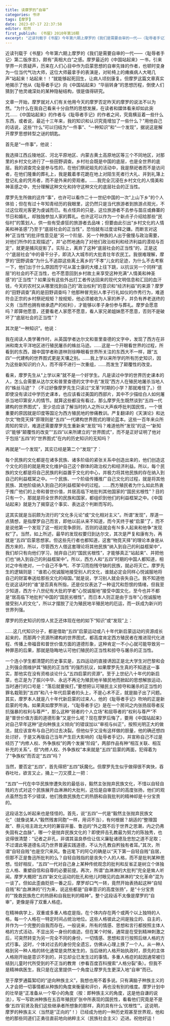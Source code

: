 ```yaml
---
title: 读摩罗的“自审”
categories: 书评
tags: [摩罗]
date: 2023-07-17 22:37:58
editor: 皎然
first_publish: 《书屋》2010年第10期
excerpt: "近读刊载于《书屋》今年第六期上摩罗的《我们是需要自审的一代——〈耻辱者手记〉第二版序言》，颇有“真相大白”之感。摩罗最近的《中国站起来》一书，引来学界一片质疑声，历来在人们心目中作为启蒙思想的自审先锋的作者，也顿时变身为一位当代气功大师，这位大师最拿手的表演是，对轮椅上的瘫痪病人大喝几声“站起来！站起来！！”就能够起死回生，让病人顷刻康复。但摩罗这篇文章真实地揭示了他从《耻辱者手记》向《中国站起来》“华丽转身”的思想历程，倒使人们猜到了他灵魂深处的某种隐秘结构，很是值得研究。"
---
```

近读刊载于《书屋》今年第六期上摩罗的《我们是需要自审的一代——〈耻辱者手记〉第二版序言》，颇有“真相大白”之感。摩罗最近的《中国站起来》一书，引来学界一片质疑声，历来在人们心目中作为启蒙思想的自审先锋的作者，也顿时变身为一位当代气功大师，这位大师最拿手的表演是，对轮椅上的瘫痪病人大喝几声“站起来！站起来！！”就能够起死回生，让病人顷刻康复。但摩罗这篇文章真实地揭示了他从《耻辱者手记》向《中国站起来》“华丽转身”的思想历程，倒使人们猜到了他灵魂深处的某种隐秘结构，很是值得研究。

文章一开始，摩罗就对人们有关他用今天的摩罗否定昨天的摩罗的说法不以为然。“为什么在我自己看来十分自然的思想发展，在读者和媒体看来却如此突兀……《中国站起来》的作者与《耻辱者手记》的作者之间，究竟横亘着一些什么东西，或者说，最近十三年来，我的知识和认识究竟增加了一些什么？”用他自己的话说，这些“什么”可以归结为“一件事”、“一种知识”和“一个发现”，据说这是解开摩罗思想转型之谜的钥匙。

首先是“一件事”，他说：

我选择江西丘陵地区、河北平原地区、内蒙古黄土高原地区等三个不同地区，对那里的乡村文化进行了一些田野调查。乡村社会既是中国的底层，也是全世界的底层。我的调查完全是参与性的，在他们祭祀祖先的活动中，我是祭祀者而不是访问者，在他们隆重的葬礼上，我是戴着孝花跪在地上对陌生死者行大礼、并到礼簿上登记礼金的凭吊者，而不是外来的旁观者。……我完全沉浸在乡村文化的人情美和神圣感之中，充分理解这种文化和持守这种文化的底层社会的正当性。

摩罗先生所做的这件“事”，也许可以看作二十一世纪中国的一次“上山下乡”的个人体验；但在有过十年知青经历的我眼里，这仍然只是当代旅游者到旅游点观光，不过这位观光客更为虔诚而已。有点怪异的只是，这位旅游者不去参与苗庄或彝寨的节日和婚礼，却独独参加人家的葬礼。也许这可以作为一个新点子介绍给那些“民俗村”的策划人，供一些有受虐狂的旅游者去品味；但要由此引出“乡村文化的人情美和神圣感”乃至于“底层社会的正当性”，恐怕就有过度诠释之嫌。而断言对这种“正当性”的批评性意见是“另一个阶层、另一个种族的人出于傲慢与政治需要，对他们所作的主观描述”，并“必然地通向了对他们政治权利和经济利益的漠视与否定”，就更是捕风捉影了。实际上，离弃了这种“底层社会的正当性”的，正是这个“底层社会”中的骨干分子，即流入大城市的大批青壮年农民工。我很难理解，摩罗的“田野调查”为什么不追踪这些离土离乡的“不孝”儿女的足迹，为什么不去考察一下，他们出于什么原因而宁可从富士康的大楼上往下跳，以抗议另一个同样“底层”的社会的不正当性，也不愿意回到乡村故土来享受这种充满“人情美和神圣感”的“正当性”？如果没有这些外出打工者传达回来的现代文明信息和汇回的血汗钱，今天的农村又从哪里找到自己的“政治权利”的意识和“经济利益”的来源？摩罗的“田野调查”真的是田野调查吗？他那种冒充别人孝子行礼如仪的作秀行为，难道符合正宗的乡村祭祀规矩？按规矩，他必须被收为人家的养子，并负有养老送终的义务（当然也拥有继承遗产的权利），才能够以孝子身份参与葬礼。摩罗会愿意吗？即算他愿意，还要看老人家愿不愿意，看人家兄弟姐妹愿不愿意，否则不是破坏了“底层社会的正当性”？

其次是“一种知识”。他说：

我在阅读人类学著作时，从英国学者达尔文和普里查德的文字中，发现了西方在非洲和南太平洋地区进行殖民屠杀的蛛丝马迹。……这是一个开眼看世界的过程，所看到的东西，跟中国学者称道林则徐睁眼看世界所关注的东西大不一样，跟“五四”一代建构的世界图式更是天壤之别。……我上学以来所学的所有历史知识，因为这些新知识的介入，而不得不进行一次重组，……而发生了颠覆性的改变。

看来，摩罗先生从“上学以来”就不是一个好学生。凡是读过中学的世界历史课本的人，怎么会需要从达尔文和普里查德的文字中去“发现”西方人在殖民地屠杀当地人的“蛛丝马迹”？（不过好像摩罗先生只读过“文革”时期的小学？那就难怪了。）但即使没有读过中学历史课本，也应该看过美国的西部片，其中不少描绘白人如何屠杀当地印第安人的情节。就算这些都没有看过，那么摩罗先生既然谈到“五四一代建构的世界图式”，至少总应该了解当时的人之所以大声疾呼批判国民性，一个很重要的原因就是印度等国沦为西方殖民地的惨痛教训。严复翻译的《天演论》和达尔文“物竞天择”原理则是“五四”一代建构世界图式的理论蓝本。这些一百年来众所周知的常识，难道还需要摩罗先生重新来“发现”吗？难道他所“发现”的这一“新知识”能够“颠覆性的改变”“五四”以来所建立的“世界图式”，而不是正好证明了他对于包括“五四”的“世界图式”在内的历史知识的无知吗？

再就是“一个发现”，其实已经是第二个“发现”了：

每个民族的文化都是在诸多民族、诸多阶级的紧张关系中创造出来的，他们创造这个文化的目的就是用文化维护自己这个群体的政治权力和经济利益。所以，每个民族的文化都是将自己民族的利益置于文化的中心，并极力将其他民族的存在纳入到自己的利益框架之中。一个民族、一个阶级传播推广自己文化的过程，就是将其他民族、其他阶级纳入到自己的利益框架中的过程。……西方殖民者为什么如此热衷于推广他们的上帝和普世价值，并居高临下地批判其他国家的“国民劣根性”？目的只有一个，那就是将全世界的民族和国家，都组织到他们的利益框架之中。《中国站起来》就是为了揭穿这个事实、表达这个判断而写的。

这其实就是当前颇为流行的“文化多元论”或“文化相对主义”。所谓“发现”，厚道一点猜想，是指摩罗自己而言，即他以前从来不知道，而今天终于被“启蒙”了，而不是说他第一个发现了这一相对竞争原则，否则的话就会有Ｎ多人起来和他争“发现权”了。当然，如上所述，最早的发现权要归到达尔文，其次是严复和康有为，再就是“五四”启蒙思想家。但这些先行者也都知道，这套“物竞天择”的理论本身是从西方来的，所以，尽管西方人借这套理论将其他民族“纳入到自己的利益框架中”，我们却只有向他们学习，抛弃自己的“国民劣根性”，才能够真正“站起来”、并把他们也“纳入到自己的利益框架中”。所以，西方人和“五四”时期的中国人都知道，相对之中有绝对，一个自己不争气、不学习而抱残守缺的民族，就必将灭亡。摩罗先生的逻辑则是：“谁若心悦诚服地接受别人的文化，谁就必定会同样心悦诚服地将自己的财富奉送给那些文化的母国。”就是说，学习别人就会丧失自己。我不知道他在说这话时的“谁”是否真有所指，还是仅仅表达了一种诅咒和怨恨的情绪，但我至少知道，西方十八世纪有大批的学者“心悦诚服地”接受中国文化，至今也并不都是“居高临下地批判”中国的“国民劣根性”。而日本人则正是由于当年“心悦诚服地接受别人的文化”，所以才摆脱了沦为殖民地半殖民地的厄运，而一跃成为新兴的世界列强。

摩罗的历史知识的惊人贫乏还体现在他的如下“知识”或“发现”上：

……这几代知识分子，都是借助“五四”启蒙运动或八十年代新启蒙运动的资源成长起来的，而那两个资源所建构的世界图式，都高度肯定西方殖民者在推进现代化进程、传播上帝福音和普世价值方面的道德形象，这种肯定一不小心就可能导致另一种罪恶的后果，那就是隐晦地认可他们殖民的正当性和掠夺与屠杀的正当性。

一个连小学生都清楚的历史事实是，五四运动的直接诱因正是北大学生对巴黎和会上列强企图维护其“殖民的正当性”的强烈抗议，如果摩罗先生真的不知道这一事实，那他实在没有资格谈论什么“五四启蒙的资源”。至于上世纪八十年代的新启蒙，也正是为了振兴中华、永远不再沦为殖民地半殖民地而掀起的思想解放运动，当时通行的口号是：“落后就要挨打。”要想把认可殖民主义掠夺和屠杀的正当性的罪名栽赃到“五四”和八十年代启蒙者的头上，不是心术不正，就是脑子出了问题。其实，摩罗本人就是八十年代新启蒙的过来人，他的《耻辱者手记》吹响的正是新启蒙的号角。如果真如摩罗所说，“《耻辱者手记》是在一个房间之内张扬屈辱者反抗强暴的权利与尊严”，那么这种“弱者的个人立场”和屈辱者的“权利与尊严”不是“普世价值方面的道德形象”又是什么呢？现在摩罗后悔了，要用《中国站起来》对自己早年这种“逆向种族主义倾向”的错误加以“审视与纠正”，按照光明正大的做法，就应该宣布与自己的过去决裂。但他似乎又没有这样做的胆量，他的确还想四处讨好，于是又再版自己当年产生巨大影响的《耻辱者手记》，并宣称自己不过是经历了“内修人权、外争族权”的两个发展“阶段”，两部作品有种“相互关联、相互补充的关系”。但“内修人权、外争族权”本来就是“五四”启蒙的两面，犯得着为了“争族权”而否定“五四”吗？

当然，要否定“五四”，首先得把“五四”妖魔化。但摩罗先生似乎做得很不爽快，吞吞吐吐，欲言又止，捅上一刀又摸上一把：

“五四”一代在中华民族惨遭失败的最低谷，毅然主张抛弃民族文化，不惜以自轻自贱的方式对这个民族展开血淋淋的大批判，这恰是自审意识的高度张扬，他们的观点虽然包含不少错误，他们挽救民族危亡的热肠和自我批判的精神却是十分宝贵的。

这段话怎么听起来也是怪怪的。首先，说“五四”一代是“毅然主张抛弃民族文化”（就像说某人“毅然残害同胞”一样，用词不当），有何根据？胡适的“整理国故”、蔡元培主政北大时的兼容并蓄、鲁迅的“外之既不后于世界之思潮，内之仍弗失固有之血脉”，哪一个是抛弃民族文化的？即使抨击孔教最为努力的陈独秀，也说得很清楚：“记者之非孔，非谓其温良恭俭让信义廉耻诸德及忠恕之道不足取；不过谓此等道德名词乃世界普遍实践道德，不认为孔教自矜独有者耳。”其次，所谓“自轻自贱”也是空穴来风。鲁迅笔下的阿Ｑ的确是以“天下第一自轻自贱”自居，但那不正是鲁迅所批判的么？自轻自贱指的是丧失个人的人格，而不是批判某种思想。恰好相反，“五四”一代对自己身上某种传统观念的批判和反省正是树立个体独立人格、重塑自信和自尊的必要前提。再次，所谓“血淋淋的大批判”完全是耸人听闻。摩罗大概把“五四”新文化运动的批孔和他儿时眼见的血淋淋的“文化革命”混为一谈了。但如此歪曲贬损一番之后，摩罗却口气一转，竟然开始表扬起这种“自轻自贱”和“血淋淋的”行为来，说这些都是“自审意识的高度张扬”，是“十分宝贵的”“挽救民族危亡的热肠和自我批判的精神”。整个这段话不太像是摩罗的“自审”，更像是得了双重人格症。

在精神病学上，双重或多重人格症是指，在个体内存在两个或两个以上独特的人格，每一个人格在一特定时间占统治地位。这些人格彼此之间是独立的、自主的，并作为一个完整的自我而存在。一般说来，所有的情感、思想和言行都按照主体人格的方式活动，不显出另一身份的痕迹。但在某个时候，通常是在受到精神刺激之后，可突然转变为另一完全不同的身份，一切情感、思想和言行按照后继人格的方式行事。这时，个体对过去的身份完全遗忘，仿佛从心理上换了一个人。从一种人格到另一种人格的转化通常是突然发生的，当后继的人格开始执政时，原先的主体人格刚开始是意识不到的，并忘却业已发生过的事情。多重人格症的起因通常被归结到儿童时代所受到的不正当的教育（参看百度百科搜索“人格分裂”条）。但我不是精神病医生，我只是在这里提供一个角度让摩罗先生更深入地“自审”而已。

至于摩罗通篇絮叨的“逆向种族主义”，我想也用不着多说。只有满脑子种族主义的人才会把一切事情都从种族的角度来衡量和评价，再也没有别的维度。摩罗计划中的壮举是“正准备从一个窄小的角度（按：即种族主义的角度，这是他自谦的说法），写一写欧洲种族在五百年殖民扩张中所表现的国民性，看看他们究竟是不是像‘五四’前贤及我们这些继承者所想象的那样，真的具有什么‘优根性’”。这说明，摩罗的种族主义（当然是“正向的”！）已经成为他的一种历史观甚至世界观，他和他的那些同道们正勇往直前地向纳粹主义（民族社会主义）迈进。祝他好运！
